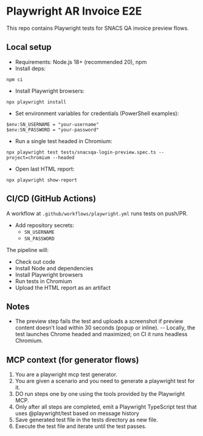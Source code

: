 # Playwright AR Invoice E2E

This repo contains Playwright tests for SNACS QA invoice preview flows.

## Local setup

- Requirements: Node.js 18+ (recommended 20), npm
- Install deps:

```
npm ci
```

- Install Playwright browsers:

```
npx playwright install
```

- Set environment variables for credentials (PowerShell examples):

```
$env:SN_USERNAME = "your-username"
$env:SN_PASSWORD = "your-password"
```

- Run a single test headed in Chromium:

```
npx playwright test tests/snacsqa-login-preview.spec.ts --project=chromium --headed
```

- Open last HTML report:

```
npx playwright show-report
```

## CI/CD (GitHub Actions)

A workflow at `.github/workflows/playwright.yml` runs tests on push/PR.

- Add repository secrets:
  - `SN_USERNAME`
  - `SN_PASSWORD`

The pipeline will:
- Check out code
- Install Node and dependencies
- Install Playwright browsers
- Run tests in Chromium
- Upload the HTML report as an artifact

## Notes
- The preview step fails the test and uploads a screenshot if preview content doesn’t load within 30 seconds (popup or inline).
-- Locally, the test launches Chrome headed and maximized; on CI it runs headless Chromium.

## MCP context (for generator flows)

1. You are a playwright mcp test generator.
2. You are given a scenario and you need to generate a playwright test for it.
3. DO run steps one by one using the tools provided by the Playwright MCP.
4. Only after all steps are completed, emit a Playwright TypeScript test that uses @playwright/test based on message history
5. Save generated test file in the tests directory as new file.
6. Execute the test file and iterate until the test passes.
